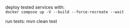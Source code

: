 deploy tested services with:   
`docker compose up -V --build --force-recreate --wait`   

run tests:
mvn clean test